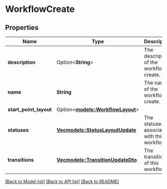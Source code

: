 # WorkflowCreate

## Properties

Name | Type | Description | Notes
------------ | ------------- | ------------- | -------------
**description** | Option<**String**> | The description of the workflow to create. | [optional]
**name** | **String** | The name of the workflow to create. | 
**start_point_layout** | Option<[**models::WorkflowLayout**](WorkflowLayout.md)> |  | [optional]
**statuses** | [**Vec<models::StatusLayoutUpdate>**](StatusLayoutUpdate.md) | The statuses associated with this workflow. | 
**transitions** | [**Vec<models::TransitionUpdateDto>**](TransitionUpdateDTO.md) | The transitions of this workflow. | 

[[Back to Model list]](../README.md#documentation-for-models) [[Back to API list]](../README.md#documentation-for-api-endpoints) [[Back to README]](../README.md)


